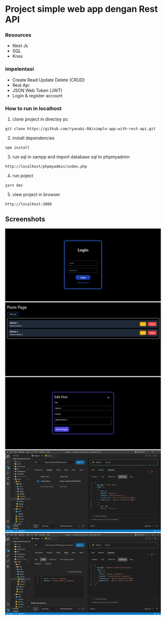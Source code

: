 # Project simple web app dengan Rest API

### Resources
-  Next Js
-  SQL
-  Knex

### impelentasi
- Create Read Update Delete (CRUD)
- Rest Api
- JSON Web Token (JWT)
- Login & register account

### How to run in localhost

1. clone project in directoy pc
```
git clone https://github.com/ryanabi-RA/simple-app-with-rest-api.git
```
2. install dependencies
```
npm install
```
3. run sql in xampp and import database sql to phpmyadmin
```
http://localhost/phpmyadmin/index.php
```
4. run poject
```
yarn dev
```
5. view project in browser
```
http://localhost:3000
```


## Screenshots

![Simple app](./screenshots/login%20page.png "Home Page")
![Simple app](./screenshots/dashboard%20posts.png "Dashboard Page")
![Simple app](./screenshots/edit%20post.png "Edit Page")
![Simple app](./screenshots/tampilan%20json%20-%20dengan%20metode%20Get%20posts%20.png "Api get posts")
![Simple app](./screenshots/update%20data%20with%20api.png "Api update post")
